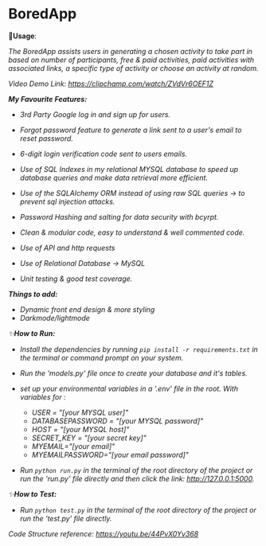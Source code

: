 # BoredApp
 

🚀<b>Usage</b>:

<i>The BoredApp assists users in generating a chosen activity to take part in based on number of participants, free & paid activities, paid activities with associated links, a specific type of activity or choose an activity at random.
            
Video Demo Link: https://clipchamp.com/watch/ZVdVr6OEF1Z
 
<b>My Favourite Features:</b>

- 3rd Party Google log in and sign up for users.

- Forgot password feature to generate a link sent to a user's email to reset password.

- 6-digit login verification code sent to users emails.

- Use of SQL Indexes in my relational MYSQL database to speed up database queries and make data retrieval more efficient.

- Use of the SQLAlchemy ORM instead of using raw SQL queries -> to prevent sql injection attacks.

- Password Hashing and salting for data security with bcyrpt.

- Clean & modular code, easy to understand & well commented code.

- Use of API and http requests

- Use of Relational Database -> MySQL

- Unit testing & good test coverage.



<b>Things to add:</b>

- Dynamic front end design & more styling
- Darkmode/lightmode


✨<b>How to Run:</b>

* Install the dependencies by running `pip install -r requirements.txt` in the terminal or command prompt on your system.

* Run the 'models.py' file once to create your database and it's tables.

* set up your environmental variables in a '.env' file in the root. With variables for :
  * USER = "[your MYSQL user]"
  * DATABASEPASSWORD = "[your MYSQL password]"  
  * HOST = "[your MYSQL host]" 
  * SECRET_KEY = "[your secret key]"
  * MYEMAIL="[your email]"
  * MYEMAILPASSWORD="[your email password]"

* Run `python run.py` in the terminal of the root directory of the project or run the 'run.py' file directly and then click the link: http://127.0.0.1:5000.




✨<b>How to Test:</b>

* Run `python test.py` in the terminal of the root directory of the project or run the 'test.py' file directly.

 Code Structure reference: https://youtu.be/44PvX0Yv368

